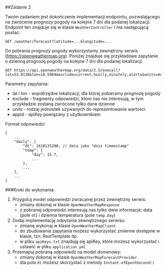 ##Zadanie 2

Twoim zadaniem jest dokończenie implementacji endpointu, pozwalającego na zwrócenie prognozy pogody na kolejne 7 dni dla podanej lokalizacji.
Endpoint ten znajduje się w klasie ```WeatherController``` i ma następującą postać:
```
GET /weather/forecast?latitude=...&longitude=...
```

Do pobrania prognozy pogody wykorzystamy zewnętrzny serwis (https://openweathermap.org).
Poniżej znajduje się przykładowe zapytanie o dzienną prognozę pogody na kolejne 7 dni dla podanej lokalizacji:
```
GET https://api.openweathermap.org/data/2.5/onecall?lat=53.0138&lon=18.5984&exclude=current,hourly,minutely,alerts&units=metric&appid=f8808a0fe2a10e44874330a3e69e1b34
```

Parametry zapytania:
* lat i lon - współrzędne lokalizacji, dla której pobieramy prognozę pogody
* exclude - fragmenty odpowiedzi, które nas nie interesują, w tym przykładzie zostaną zwrócone tylko dane dzienne
* units - rodzaj jednostek używanych do reprezentowania wartości
* appid - apiKey powiązany z użytkownikiem

Format odpowiedzi:

```
{
    ...
    "daily": [
        "dt": 1618135200, // data jako "Unix timeestamp"
        "temp": {
            "day": 15.7,
            ...
        },
        ...
    ],
    ...
}
```

###Kroki do wykonania:
1. Przygotuj model odpowiedzi zwracanej przez zewnętrzny serwis:
    * zmiany dokonaj w klasie ```OpenWeatherMapResponse```
    * z pobranej odpowiedzi interesują nas tylko dwie informacje: data (pole ```dt```) i dzienna temperatura (pole ```temp.day```)
2. Dodaj implementację odpytania zewnętrznego serwisu:
   * zmianę wykonaj w klasie ```OpenWeatherMapClient```
   * do zbudowania zapytania możesz wykorzystać zmienne dostępne w klasie, tzn. RestTemplate itp.
   * w pliku ```apiKeys.txt``` znajdują się apiKey, które możesz wykorzystać i ustawić w pliku ```application.yml```
3. Przemapuj pobraną odpowiedź na model domenowy:
   * zmiany dokonaj w klasie ```OpenWeatherMapForecastProvider```
   * dla pola ```dt``` możesz skorzystać z metody ```Instant.ofEpochSecond()```
